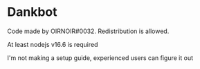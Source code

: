 # Dankbot

 Code made by OIRNOIR#0032.
 Redistribution is allowed.

 At least nodejs v16.6 is required

 I'm not making a setup guide, experienced users can figure it out
